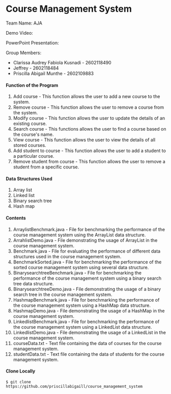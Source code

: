 # Course Management System

Team Name: AJA

Demo Video: 

PowerPoint Presentation: 

Group Members:

- Clarissa Audrey Fabiola Kusnadi - 2602118490
- Jeffrey - 2602118484
- Priscilla Abigail Munthe - 2602109883



#### Function of the Program

1. Add course -  This function allows the user to add a new course to the system.
2. Remove course -  This function allows the user to remove a course from the system. 
3. Modify course - This function allows the user to update the details of an existing course. 
4. Search course - This functions allows the user to find a course based on the course's name.
5. View course - This function allows the user to view the details of all stored courses. 
6. Add student to course - This function allows the user to add a student to a particular course.
7. Remove student from course - This function allows the user to remove a student from a specific course.



#### Data Structures Used

1. Array list
2. Linked list
3. Binary search tree
4. Hash map



#### Contents

1. ArraylistBenchmark.java - File for benchmarking the performance of the course management system using the ArrayList data structure.
2. ArrahlistDemo.java - File demonstrating the usage of ArrayList in the course management system. 
3. Benchmark.java - File for evaluating the performance of different data structures used in the course management system.
4. BenchmarkSorted.java - File for benchmarking the performance of the sorted course management system using several data structure.
5. BinarysearchtreeBenchmark.java - File for benchmarking the performance of the course management system using a binary search tree data structure.
6. BinarysearchtreeDemo.java - File demonstrating the usage of a binary search tree in the course management system.
7. HashmapBenchmark.java - File for benchmarking the performance of the course management system using a HashMap data structure.
8. HashmapDemo.java - File demonstrating the usage of a HashMap in the course management system.
9. LinkedlistBenchmark.java - File for benchmarking the performance of the course management system using a LinkedList data structure.
10. LinkedlistDemo.java - File demonstrating the usage of a LinkedList in the course management system.
11. courseData.txt - Text file containing the data of courses for the course management system.
12. studentData.txt - Text file containing the data of students for the course management system.



#### Clone Locally

```
$ git clone https://github.com/priscillabigaill/course_management_system
```



